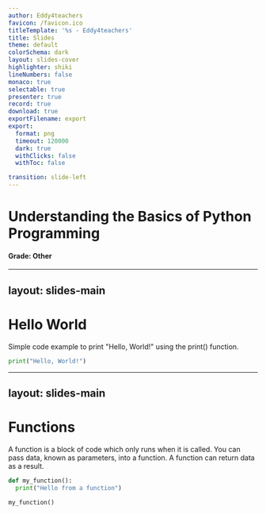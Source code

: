 ```yaml
---
author: Eddy4teachers
favicon: /favicon.ico
titleTemplate: '%s - Eddy4teachers'
title: Slides
theme: default
colorSchema: dark
layout: slides-cover
highlighter: shiki
lineNumbers: false
monaco: true
selectable: true
presenter: true
record: true
download: true
exportFilename: export
export:
  format: png
  timeout: 120000
  dark: true
  withClicks: false
  withToc: false

transition: slide-left
---
```


# **Understanding the Basics of Python Programming**
#### **Grade: Other**

---
layout: slides-main
---

# **Hello World**

Simple code example to print "Hello, World!" using the print() function.

```python
print("Hello, World!")
```

---
layout: slides-main
---

# **Functions**

A function is a block of code which only runs when it is called. You can pass data, known as parameters, into a function. A function can return data as a result.

```python
def my_function():
  print("Hello from a function")

my_function()
```
